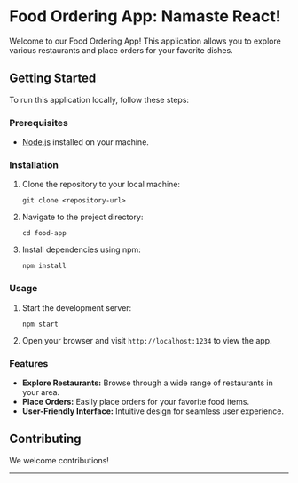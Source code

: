 # Food Ordering App: Namaste React!

Welcome to our Food Ordering App! This application allows you to explore various restaurants and place orders for your favorite dishes.

## Getting Started

To run this application locally, follow these steps:

### Prerequisites

- [Node.js](https://nodejs.org/en/) installed on your machine.

### Installation

1. Clone the repository to your local machine:
   ```
   git clone <repository-url>
   ```

2. Navigate to the project directory:
   ```
   cd food-app
   ```

3. Install dependencies using npm:
   ```
   npm install
   ```

### Usage

1. Start the development server:
   ```
   npm start
   ```

2. Open your browser and visit `http://localhost:1234` to view the app.

### Features

- **Explore Restaurants:** Browse through a wide range of restaurants in your area.
- **Place Orders:** Easily place orders for your favorite food items.
- **User-Friendly Interface:** Intuitive design for seamless user experience.

## Contributing

We welcome contributions! 


---
